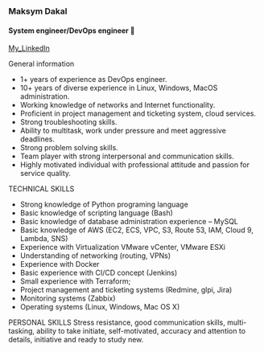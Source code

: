 ### Maksym Dakal
#### System engineer/DevOps engineer 👋

[My_LinkedIn](https://www.linkedin.com/in/maksym-dakal/)

General information
- 1+ years of experience as DevOps engineer.
- 10+ years of diverse experience in Linux, Windows, MacOS administration.
- Working knowledge of networks and Internet functionality.
- Proficient in project management and ticketing system, cloud services.
- Strong troubleshooting skills.
- Ability to multitask, work under pressure and meet aggressive deadlines.
- Strong problem solving skills.
- Team player with strong interpersonal and communication skills.
- Highly motivated individual with professional attitude and passion for service quality.

TECHNICAL SKILLS
- Strong knowledge of Python programing language
- Basic knowledge of scripting language (Bash)
- Basic knowledge of database administration experience – MySQL
- Basic knowledge of AWS (EC2, ECS, VPC, S3, Route 53, IAM, Cloud 9, Lambda, SNS)
- Experience with Virtualization VMware vCenter, VMware ESXi
- Understanding of networking (routing, VPNs)
- Experience with Docker
- Basic experience with CI/CD concept (Jenkins)
- Small experience with Terraform;
- Project management and ticketing systems (Redmine, glpi, Jira)
- Monitoring systems (Zabbix)
- Operating systems (Linux, Windows, Mac OS X)

PERSONAL SKILLS
Stress resistance, good communication skills, multi-tasking, ability to take initiate, self-motivated, accuracy and attention to details, initiative and ready to study new.

<!--
**neironus/neironus** is a ✨ _special_ ✨ repository because its `README.md` (this file) appears on your GitHub profile.

Here are some ideas to get you started:

- 🔭 I’m currently working on ...
- 🌱 I’m currently learning ...
- 👯 I’m looking to collaborate on ...
- 🤔 I’m looking for help with ...
- 💬 Ask me about ...
- 📫 How to reach me: ...
- 😄 Pronouns: ...
- ⚡ Fun fact: ...
-->
